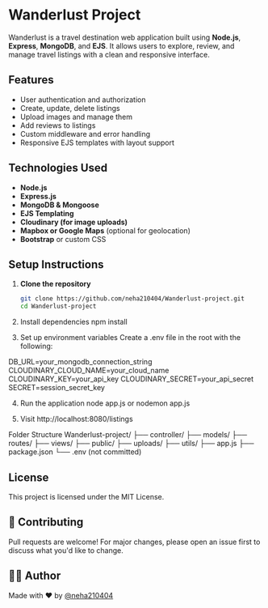 # Wanderlust Project

Wanderlust is a travel destination web application built using **Node.js**, **Express**, **MongoDB**, and **EJS**. It allows users to explore, review, and manage travel listings with a clean and responsive interface.

## Features

- User authentication and authorization
- Create, update, delete listings
- Upload images and manage them
- Add reviews to listings
- Custom middleware and error handling
- Responsive EJS templates with layout support

## Technologies Used

- **Node.js**
- **Express.js**
- **MongoDB & Mongoose**
- **EJS Templating**
- **Cloudinary (for image uploads)**
- **Mapbox or Google Maps** (optional for geolocation)
- **Bootstrap** or custom CSS

## Setup Instructions

1. **Clone the repository**
   ```bash
   git clone https://github.com/neha210404/Wanderlust-project.git
   cd Wanderlust-project

2. Install dependencies
npm install

3. Set up environment variables
Create a .env file in the root with the following:

DB_URL=your_mongodb_connection_string
CLOUDINARY_CLOUD_NAME=your_cloud_name
CLOUDINARY_KEY=your_api_key
CLOUDINARY_SECRET=your_api_secret
SECRET=session_secret_key

4. Run the application
node app.js
or
nodemon app.js

5. Visit 
http://localhost:8080/listings

Folder Structure
Wanderlust-project/
├── controller/
├── models/
├── routes/
├── views/
├── public/
├── uploads/
├── utils/
├── app.js
├── package.json
└── .env (not committed)

## License

This project is licensed under the MIT License.

## 🤝 Contributing

Pull requests are welcome! For major changes, please open an issue first to discuss what you'd like to change.

## 🧑‍💻 Author

Made with ❤️ by [@neha210404](https://github.com/neha210404)

